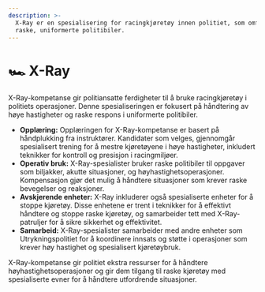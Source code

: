 ```yaml
---
description: >-
  X-Ray er en spesialisering for racingkjøretøy innen politiet, som omfatter
  raske, uniformerte politibiler.
---
```


# 🏎️ X-Ray

X-Ray-kompetanse gir politiansatte ferdigheter til å bruke racingkjøretøy i politiets operasjoner. Denne spesialiseringen er fokusert på håndtering av høye hastigheter og raske respons i uniformerte politibiler.

* **Opplæring:** Opplæringen for X-Ray-kompetanse er basert på håndplukking fra instruktører. Kandidater som velges, gjennomgår spesialisert trening for å mestre kjøretøyene i høye hastigheter, inkludert teknikker for kontroll og presisjon i racingmiljøer.
* **Operativ bruk:** X-Ray-spesialister bruker raske politibiler til oppgaver som biljakker, akutte situasjoner, og høyhastighetsoperasjoner. Kompensasjon gjør det mulig å håndtere situasjoner som krever raske bevegelser og reaksjoner.
* **Avskjerende enheter:** X-Ray inkluderer også spesialiserte enheter for å stoppe kjøretøy. Disse enhetene er trent i teknikker for å effektivt håndtere og stoppe raske kjøretøy, og samarbeider tett med X-Ray-patruljer for å sikre sikkerhet og effektivitet.
* **Samarbeid:** X-Ray-spesialister samarbeider med andre enheter som Utrykningspolitiet for å koordinere innsats og støtte i operasjoner som krever høy hastighet og spesialisert kjøretøybruk.

X-Ray-kompetanse gir politiet ekstra ressurser for å håndtere høyhastighetsoperasjoner og gir dem tilgang til raske kjøretøy med spesialiserte evner for å håndtere utfordrende situasjoner.
